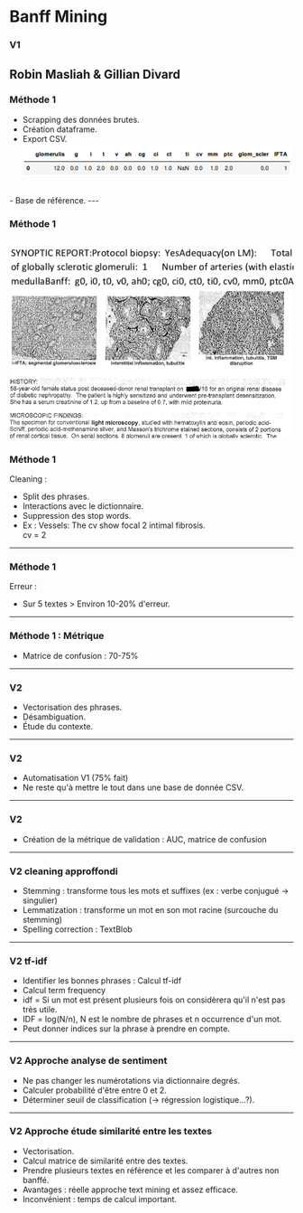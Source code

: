 # Banff Mining
### V1
Robin Masliah & Gillian Divard
---

### Méthode 1

- Scrapping des données brutes.
- Création dataframe.
- Export CSV.<br/>
![Image](scrap.png)
<br/>
- Base de référence.
---

### Méthode 1
![Image](banff_encoded.png)
![Image](doc.png)
---
### Méthode 1
Cleaning :
- Split des phrases.
- Interactions avec le dictionnaire.
- Suppression des stop words.
- Ex : Vessels: The  cv  show focal  2  intimal  fibrosis.
<br/>cv = 2
---
### Méthode 1
Erreur :
- Sur 5 textes > Environ 10-20% d'erreur.
---
### Méthode 1 : Métrique
- Matrice de confusion : 70-75%
---
### V2
- Vectorisation des phrases.
- Désambiguation.
- Étude du contexte.
---
### V2
- Automatisation V1 (75% fait)
- Ne reste qu'à mettre le tout dans une base de donnée CSV.
---
### V2
- Création de la métrique de validation : AUC, matrice de confusion
---
### V2 cleaning approffondi
- Stemming : transforme tous les mots et suffixes (ex : verbe conjugué -> singulier)
- Lemmatization : transforme un mot en son mot racine (surcouche du stemming)
- Spelling correction : TextBlob 
---
### V2 tf-idf
- Identifier les bonnes phrases : Calcul tf-idf
- Calcul term frequency
- idf = Si un mot est présent plusieurs fois on considèrera qu'il n'est pas très utile.
- IDF = log(N/n), N est le nombre de phrases et n occurrence d'un mot.
- Peut donner indices sur la phrase à prendre en compte.
---
### V2 Approche analyse de sentiment 
- Ne pas changer les numérotations via dictionnaire degrés.
- Calculer probabilité d'être entre 0 et 2.
- Déterminer seuil de classification (-> régression logistique...?).
---
### V2 Approche étude similarité entre les textes 
- Vectorisation.
- Calcul matrice de similarité entre des textes.
- Prendre plusieurs textes en référence et les comparer à d'autres non banffé.
- Avantages : réelle approche text mining et assez efficace.
- Inconvénient : temps de calcul important.








